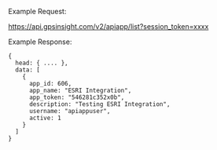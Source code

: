 Example Request:

https://api.gpsinsight.com/v2/apiapp/list?session_token=xxxx

Example Response:

    {
      head: { .... },
      data: [
        {
          app_id: 606,
          app_name: "ESRI Integration",
          app_token: "546281c352x0b",
          description: "Testing ESRI Integration",
          username: "apiappuser",
          active: 1
        }
      ]
    }
